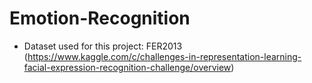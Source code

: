 # Emotion-Recognition

- Dataset used for this project: FER2013 (https://www.kaggle.com/c/challenges-in-representation-learning-facial-expression-recognition-challenge/overview)
